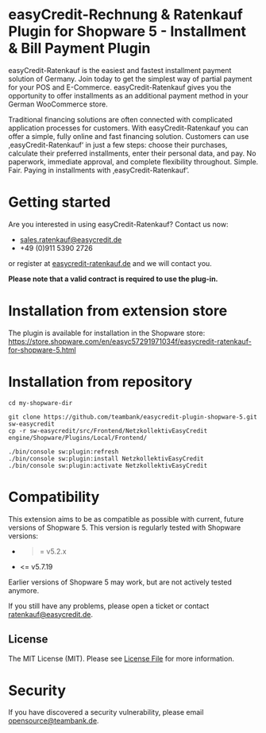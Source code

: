 # easyCredit-Rechnung & Ratenkauf Plugin for Shopware 5 - Installment & Bill Payment Plugin

easyCredit-Ratenkauf is the easiest and fastest installment payment solution of Germany. Join today to get the simplest way of partial payment for your POS and E-Commerce. easyCredit-Ratenkauf gives you the opportunity to offer installments as an additional payment method in your German WooCommerce store.

Traditional financing solutions are often connected with complicated application processes for customers. With easyCredit-Ratenkauf you can offer a simple, fully online and fast financing solution. Customers can use ‚easyCredit-Ratenkauf‘ in just a few steps: choose their purchases, calculate their preferred installments, enter their personal data, and pay. No paperwork, immediate approval, and complete flexibility throughout. Simple. Fair. Paying in installments with ‚easyCredit-Ratenkauf‘.

# Getting started
Are you interested in using easyCredit-Ratenkauf? Contact us now:
* [sales.ratenkauf@easycredit.de](mailto:sales.ratenkauf@easycredit.de)
* +49 (0)911 5390 2726

or register at [easycredit-ratenkauf.de](https://www.easycredit-ratenkauf.de/registrierung.htm) and we will contact you.

**Please note that a valid contract is required to use the plug-in.**

# Installation from extension store

The plugin is available for installation in the Shopware store:
https://store.shopware.com/en/easyc57291971034f/easycredit-ratenkauf-for-shopware-5.html

# Installation from repository

```
cd my-shopware-dir

git clone https://github.com/teambank/easycredit-plugin-shopware-5.git sw-easycredit
cp -r sw-easycredit/src/Frontend/NetzkollektivEasyCredit engine/Shopware/Plugins/Local/Frontend/

./bin/console sw:plugin:refresh
./bin/console sw:plugin:install NetzkollektivEasyCredit
./bin/console sw:plugin:activate NetzkollektivEasyCredit
```

# Compatibility

This extension aims to be as compatible as possible with current, future versions of Shopware 5. This version is regularly tested with Shopware versions:

* >= v5.2.x 
* <= v5.7.19

Earlier versions of Shopware 5 may work, but are not actively tested anymore.

If you still have any problems, please open a ticket or contact [ratenkauf@easycredit.de](mailto:ratenkauf@easycredit.de).

## License

The MIT License (MIT). Please see [License File](LICENSE) for more information.

# Security
If you have discovered a security vulnerability, please email [opensource@teambank.de](mailto:opensource@teambank.de).

